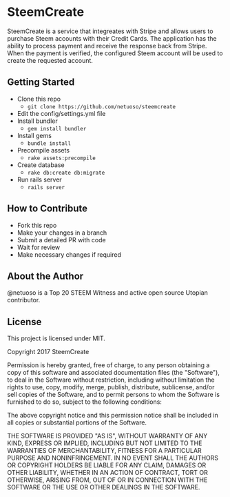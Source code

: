 # SteemCreate

SteemCreate is a service that integreates with Stripe and allows users to purchase Steem accounts with their Credit Cards. The application has the ability to process payment and receive the response back from Stripe. When the payment is verified, the configured Steem account will be used to create the requested account.

## Getting Started
- Clone this repo
	- `git clone https://github.com/netuoso/steemcreate`
- Edit the config/settings.yml file
- Install bundler
	- `gem install bundler`
- Install gems
	- `bundle install`
- Precompile assets
	- `rake assets:precompile`
- Create database
	- `rake db:create db:migrate`
- Run rails server
	- `rails server`

## How to Contribute
- Fork this repo
- Make your changes in a branch
- Submit a detailed PR with code
- Wait for review
- Make necessary changes if required

## About the Author
@netuoso is a Top 20 STEEM Witness and active open source Utopian contributor.

## License
This project is licensed under MIT.

Copyright 2017 SteemCreate

Permission is hereby granted, free of charge, to any person obtaining a copy of this software and associated documentation files (the "Software"), to deal in the Software without restriction, including without limitation the rights to use, copy, modify, merge, publish, distribute, sublicense, and/or sell copies of the Software, and to permit persons to whom the Software is furnished to do so, subject to the following conditions:

The above copyright notice and this permission notice shall be included in all copies or substantial portions of the Software.

THE SOFTWARE IS PROVIDED "AS IS", WITHOUT WARRANTY OF ANY KIND, EXPRESS OR IMPLIED, INCLUDING BUT NOT LIMITED TO THE WARRANTIES OF MERCHANTABILITY, FITNESS FOR A PARTICULAR PURPOSE AND NONINFRINGEMENT. IN NO EVENT SHALL THE AUTHORS OR COPYRIGHT HOLDERS BE LIABLE FOR ANY CLAIM, DAMAGES OR OTHER LIABILITY, WHETHER IN AN ACTION OF CONTRACT, TORT OR OTHERWISE, ARISING FROM, OUT OF OR IN CONNECTION WITH THE SOFTWARE OR THE USE OR OTHER DEALINGS IN THE SOFTWARE.
